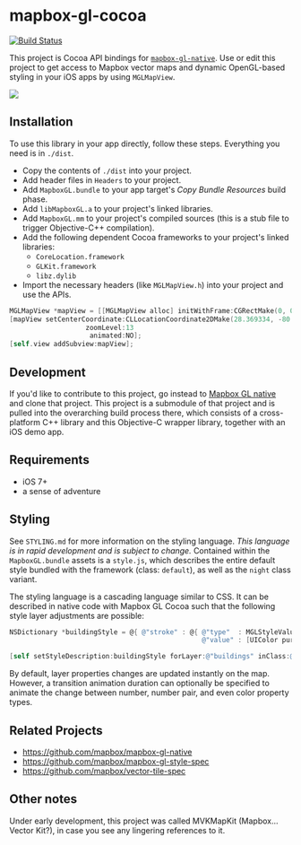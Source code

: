 # mapbox-gl-cocoa

[![Build Status](https://travis-ci.org/mapbox/mapbox-gl-cocoa.svg)](https://travis-ci.org/mapbox/mapbox-gl-cocoa)

This project is Cocoa API bindings for [`mapbox-gl-native`](https://github.com/mapbox/mapbox-gl-native). Use or edit this project to get access to Mapbox vector maps and dynamic OpenGL-based styling in your iOS apps by using `MGLMapView`. 

![](https://raw.githubusercontent.com/mapbox/mapbox-gl-cocoa/master/pkg/screenshot.png)

## Installation

To use this library in your app directly, follow these steps. Everything you need is in `./dist`. 

 * Copy the contents of `./dist` into your project. 
 * Add header files in `Headers` to your project. 
 * Add `MapboxGL.bundle` to your app target's *Copy Bundle Resources* build phase. 
 * Add `libMapboxGL.a` to your project's linked libraries. 
 * Add `MapboxGL.mm` to your project's compiled sources (this is a stub file to trigger Objective-C++ compilation). 
 * Add the following dependent Cocoa frameworks to your project's linked libraries: 
   - `CoreLocation.framework`
   - `GLKit.framework`
   - `libz.dylib`
 * Import the necessary headers (like `MGLMapView.h`) into your project and use the APIs. 

```objective-c
MGLMapView *mapView = [[MGLMapView alloc] initWithFrame:CGRectMake(0, 0, 400, 400)];
[mapView setCenterCoordinate:CLLocationCoordinate2DMake(28.369334, -80.743779) 
                   zoomLevel:13 
                    animated:NO];
[self.view addSubview:mapView];
```

## Development

If you'd like to contribute to this project, go instead to [Mapbox GL native](https://github.com/mapbox/mapbox-gl-native) and clone that project. This project is a submodule of that project and is pulled into the overarching build process there, which consists of a cross-platform C++ library and this Objective-C wrapper library, together with an iOS demo app. 

## Requirements

 * iOS 7+
 * a sense of adventure

## Styling

See `STYLING.md` for more information on the styling language. *This language is in rapid development and is subject to change.* Contained within the `MapboxGL.bundle` assets is a `style.js`, which describes the entire default style bundled with the framework (class: `default`), as well as the `night` class variant. 

The styling language is a cascading language similar to CSS. It can be described in native code with Mapbox GL Cocoa such that the following style layer adjustments are possible: 

```objective-c
NSDictionary *buildingStyle = @{ @"stroke" : @{ @"type"  : MGLStyleValueTypeColor,
                                                @"value" : [UIColor purpleColor] } };

[self setStyleDescription:buildingStyle forLayer:@"buildings" inClass:@"default"];
```

By default, layer properties changes are updated instantly on the map. However, a transition animation duration can optionally be specified to animate the change between number, number pair, and even color property types. 

## Related Projects

 * https://github.com/mapbox/mapbox-gl-native
 * https://github.com/mapbox/mapbox-gl-style-spec
 * https://github.com/mapbox/vector-tile-spec

## Other notes

Under early development, this project was called MVKMapKit (Mapbox... Vector Kit?), in case you see any lingering references to it. 
